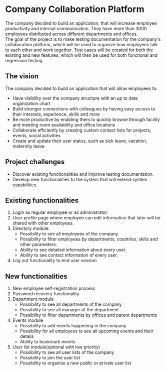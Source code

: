 # Company Collaboration Platform
The company decided to build an application, that will increase employee productivity and internal communication. They have more than 3000 employees distributed across different departments and offices.  
The goal of the project is to make testing documentation for the company's collaboration platform, which will be used to organize how employees talk to each other and work together. Test cases will be created for both the existing and new features, which will then be used for both functional and regression testing.

## The vision
The company decided to build an application that will allow employees to:
* Have visibility over the company structure with an up to date organization chart
* Build stronger connections with colleagues by having easy access to their interests, experience, skills and more
* Be more productive by enabling them to quickly browse through facility and meeting room availability and office locations
* Collaborate efficiently by creating custom contact lists for projects, events, social activities
* Create and update their user status, such as sick leave, vacation, maternity leave

## Project challenges
* Discover existing functionalities and improve testing documentation.
* Develop new functionalities to the system that will extend system capabilities.

## Existing functionalities
1. Login as regular employee or as administrator
2. User profile page where employee can edit information that later will be shared with other employees.
3. Directory module:
    * Possibility to see all employees of the company.
    * Possibility to filter employees by departments, countries, skills and other parameters.
    * Ability to see detailed information about every user.
    * Ability to see contact information of every user.
4. Log out functionality to end user session

## New functionalities
1. New employee self-registration process
2. Password recovery functionality
3. Department module
    * Possibility to see all departments of the company
    * Possibility to see all manager of the department
    * Possibility to filter departments by offices and parent departments
4. Events module
    * Possibility to add events happening in the company
    * Possibility for all employees to see all upcoming events and their details
    * Ability to bookmark events
5. User list module(optional with low priority)
    * Possibility to see all user lists of the company
    * Possibility to join the user list
    * Possibility to organise a new public or private user list

